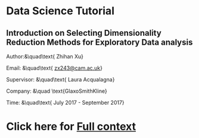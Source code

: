 # Data Science Tutorial
## Introduction on Selecting Dimensionality Reduction Methods for Exploratory Data analysis
 Author:&\quad\text{ Zhihan Xu}
 
 Email: &\quad\text{ zx243@cam.ac.uk}
 
 Supervisor: &\quad\text{ Laura Acqualagna}
 
 Company: &\quad \text{GlaxoSmithKline}
 
 Time: &\quad\text{ July 2017 - September 2017}

# Click here for [Full context](main.ipynb)
